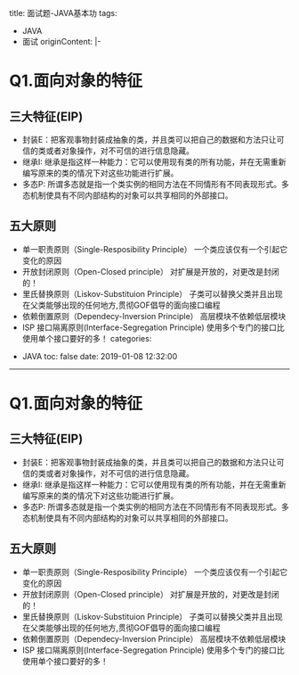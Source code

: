 title: 面试题-JAVA基本功
tags:
  - JAVA
  - 面试
originContent: |-
  # Q1.面向对象的特征
  ## 三大特征(EIP)
  * 封装E：把客观事物封装成抽象的类，并且类可以把自己的数据和方法只让可信的类或者对象操作，对不可信的进行信息隐藏。
  * 继承I: 继承是指这样一种能力：它可以使用现有类的所有功能，并在无需重新编写原来的类的情况下对这些功能进行扩展。
  * 多态P: 所谓多态就是指一个类实例的相同方法在不同情形有不同表现形式。多态机制使具有不同内部结构的对象可以共享相同的外部接口。
  ## 五大原则
  * 单一职责原则（Single-Resposibility Principle） 一个类应该仅有一个引起它变化的原因
  * 开放封闭原则（Open-Closed principle） 对扩展是开放的，对更改是封闭的！
  * 里氏替换原则（Liskov-Substituion Principle） 子类可以替换父类并且出现在父类能够出现的任何地方,贯彻GOF倡导的面向接口编程
  * 依赖倒置原则（Dependecy-Inversion Principle） 高层模块不依赖低层模块
  * ISP 接口隔离原则(Interface-Segregation Principle) 使用多个专门的接口比使用单个接口要好的多！
categories:
  - JAVA
toc: false
date: 2019-01-08 12:32:00
---
# Q1.面向对象的特征
## 三大特征(EIP)
* 封装E：把客观事物封装成抽象的类，并且类可以把自己的数据和方法只让可信的类或者对象操作，对不可信的进行信息隐藏。
* 继承I: 继承是指这样一种能力：它可以使用现有类的所有功能，并在无需重新编写原来的类的情况下对这些功能进行扩展。
* 多态P: 所谓多态就是指一个类实例的相同方法在不同情形有不同表现形式。多态机制使具有不同内部结构的对象可以共享相同的外部接口。
## 五大原则
* 单一职责原则（Single-Resposibility Principle） 一个类应该仅有一个引起它变化的原因
* 开放封闭原则（Open-Closed principle） 对扩展是开放的，对更改是封闭的！
* 里氏替换原则（Liskov-Substituion Principle） 子类可以替换父类并且出现在父类能够出现的任何地方,贯彻GOF倡导的面向接口编程
* 依赖倒置原则（Dependecy-Inversion Principle） 高层模块不依赖低层模块
* ISP 接口隔离原则(Interface-Segregation Principle) 使用多个专门的接口比使用单个接口要好的多！
